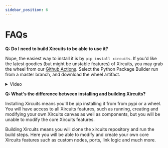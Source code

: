 ```yaml
---
sidebar_position: 6
---
```


# FAQs
**Q: Do I need to build Xircuits to be able to use it?**

Nope, the easiest way to install it is by `pip install xircuits`. If you'd like the latest goodies (but might be unstable features) of Xircuits, you may grab the wheel from our [Github Actions](https://github.com/XpressAI/xircuits/actions). Select the Python Package Builder run from a master branch, and download the wheel artifact.
<details>
  <summary>Video</summary>
  <p align="center">
  <img src="https://user-images.githubusercontent.com/68586800/167117502-9cf41857-0956-415d-a1c5-a1a8bff239d9.gif"></img></p>
</details>

**Q: What's the difference between installing and building Xircuits?**

Installing Xircuits means you'll be pip installing it from from pypi or a wheel. You will have access to all Xircuits features, such as running, creating and modifying your own Xircuits canvas as well as components, but you will be unable to modify the core Xircuits features.

Building Xircuits means you will clone the xircuits repository and run the build steps. Here you will be able to modify and create your own core Xircuits features such as custom nodes, ports, link logic and much more.